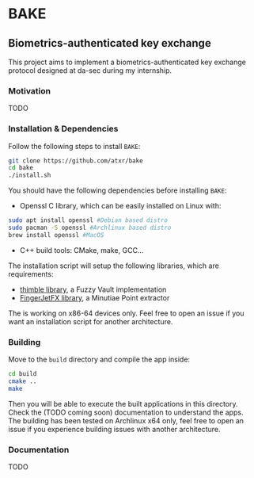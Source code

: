 # BAKE
## Biometrics-authenticated key exchange

This project aims to implement a biometrics-authenticated key exchange protocol designed at da-sec during my internship.

### Motivation

TODO

### Installation & Dependencies

Follow the following steps to install `BAKE`:

```bash
git clone https://github.com/atxr/bake
cd bake
./install.sh
```

You should have the following dependencies before installing `BAKE`:

- Openssl C library, which can be easily installed on Linux with:
```bash
sudo apt install openssl #Debian based distro
sudo pacman -S openssl #Archlinux based distro
brew install openssl #MacOS
```
- C++ build tools: CMake, make, GCC...

The installation script will setup the following libraries, which are requirements:
- [thimble library](https://github.com/btams/thimble), a Fuzzy Vault implementation
- [FingerJetFX library](https://github.com/FingerJetFXOSE/FingerJetFXOSE), a Minutiae Point extractor

The is working on x86-64 devices only. Feel free to open an issue if you want an installation script for another architecture. 

### Building

Move to the `build` directory and compile the app inside:
```bash
cd build
cmake ..
make
```

Then you will be able to execute the built applications in this directory. Check the (TODO coming soon) documentation to understand the apps.
The building has been tested on Archlinux x64 only, feel free to open an issue if you experience building issues with another architecture. 

### Documentation

TODO